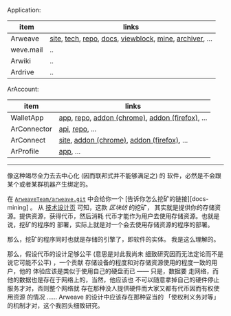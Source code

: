 
[tech]: https://arweave.org/technology
[site]: https://arweave.org
[repo]: https://github.com/ArweaveTeam/arweave.git
[docs]: https://docs.arweave.org

[viewblock]: https://viewblock.io/arweave

Application: 

[docs.mining]: https://docs.arweave.org/info/mining
[tool.firefox]: https://addons.mozilla.org/firefox/addon/arweave

[jsclient.repo]: https://github.com/ArweaveTeam/arweave-js.git
[smart.repo]: https://github.com/ArweaveTeam/SmartWeave.git
[weavemail.repo]: https://github.com/ArweaveTeam/weavemail.git

[arwiki]: https://arwiki.wiki
[arwiki.repo]: https://github.com/luckyr13/arwiki.git

[permacommunity]: https://community.xyz

[ardrive]: https://ardrive.io
[ardrive.app]: https://app.ardrive.io
[ardrive.intro]: https://ardrive.io/what-is-ardrive

[verto]: https://verto.exchange/app
[verto.repo-alpha]: https://github.com/useverto/verto.git
[verto.repo]: https://github.com/useverto/interface.git


[metaweave.account]: https://account.metaweave.xyz

| item | links |
| -- | -- |
| Arweave | [site], [tech], [repo], [docs], [viewblock], [mine][docs.mining], [archiver][tool.firefox], ... |
| weve.mail | .. |
| Arwiki | .. |
| Ardrive | .. |




ArAccount: 

[app]: https://arweave.app
[app.chrome]: https://chrome.google.com/webstore/detail/arweaveapp/hloekinecmafifaghekdjepphlabepkl
[app.firefox]: https://addons.mozilla.org/firefox/addon/arweave-app
[app.repo]: https://github.com/jfbeats/ArweaveWebWallet.git

[arconnect]: https://arconnect.io
[arconnect.chrome]: https://chrome.google.com/webstore/detail/arconnect/einnioafmpimabjcddiinlhmijaionap
[arconnect.firefox]:https://addons.mozilla.org/firefox/addon/arconnect

[arconnector]: https://jfbeats.github.io/ArweaveWalletConnector
[arconnector.repo]: https://github.com/jfbeats/ArweaveWalletConnector.git

[arprofile]: https://arprofile.org
[arprofile.lib::arweave-account.repo]: https://github.com/MetaweaveTeam/arweave-account.git
[arprofile.repo]: https://github.com/MetaweaveTeam/ArProfile.git


| item | links |
| -- | -- |
| WalletApp | [app], [repo][app.repo], [addon (chrome)][app.chrome], [addon (firefox)][app.firefox], ... |
| ArConnector | [api][arconnector], [repo][arconnector.repo], ... |
| ArConnect | [site][arconnect], [addon (chrome)][arconnect.chrome], [addon (firefox)][arconnect.firefox], ... |
| ArProfile | [app][arprofile], ... |







----------

像这种竭尽全力去去中心化 (因而联邦式并不能够满足之) 的
软件，必然是不会跟某个或者某群机器产生绑定的。

在 [`ArweaveTeam/arweave.git`][repo] 中会给你一个
 [告诉你怎么挖矿的链接][docs-mining] 。
从 [技术设计页][tech] 可知，这款 *区块纺* 的挖矿，
其实就是提供你的存储资源。提供资源，获得代币，然后消耗
代币才能作为用户去使用存储资源。也就是说，挖矿的程序的
部署，实际上就是对一个会去使用存储资源的程序的部署。

那么，挖矿的程序同时也就是存储的引擎了，即软件的实体。
我是这么理解的。

那么，假设代币的设计足够公平 (意思是对此我尚未
细致研究因而无法定论而不是说它可能不公平) ，一个贡献
存储设备的程度和对存储资源使用的程度一致的用户，他的
体验应该是类似于使用自己的硬盘而已 —— 只是，数据要
走网络，而他的数据也是存在于网络上的，当然，他应该也
不可以随意拿掉自己的硬件停止服务才对，否则整个网络就
存在那种没人提供硬件而大家又都有代币因而有权使用资源
的情况 …… Arweave 的设计中应该存在那种妥当的
「使权利义务对等」的机制才对，这个我回头细致研究。
